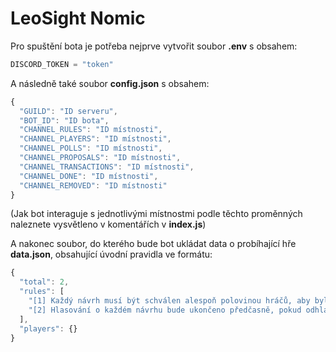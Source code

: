 # LeoSight Nomic

Pro spuštění bota je potřeba nejprve vytvořit soubor **.env** s obsahem:
```js
DISCORD_TOKEN = "token"
```

A následně také soubor **config.json** s obsahem:
```js
{
  "GUILD": "ID serveru",
  "BOT_ID": "ID bota",
  "CHANNEL_RULES": "ID místnosti",
  "CHANNEL_PLAYERS": "ID místnosti",
  "CHANNEL_POLLS": "ID místnosti",
  "CHANNEL_PROPOSALS": "ID místnosti",
  "CHANNEL_TRANSACTIONS": "ID místnosti",
  "CHANNEL_DONE": "ID místnosti",
  "CHANNEL_REMOVED": "ID místnosti"
}
```
(Jak bot interaguje s jednotlivými místnostmi podle těchto proměnných naleznete vysvětleno v komentářích v **index.js**)

A nakonec soubor, do kterého bude bot ukládat data o probíhající hře **data.json**, obsahující úvodní pravidla ve formátu:
```js
{
  "total": 2,
  "rules": [
    "[1] Každý návrh musí být schválen alespoň polovinou hráčů, aby byl přijat. V případě lichého počtu hráčů pak větší polovinou. Hlasování trvá 12 hodin, není-li ukončeno předčasně.",
    "[2] Hlasování o každém návrhu bude ukončeno předčasně, pokud odhlasoval dostatečný počet hráčů pro jednoznačné přijetí/zamítnutí návrhu."
  ],
  "players": {}
}
```
